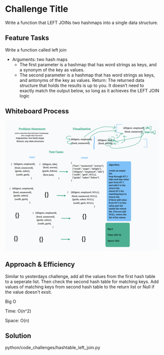 # Challenge Title

Write a function that LEFT JOINs two hashmaps into a single data structure.

## Feature Tasks

Write a function called left join

- Arguments: two hash maps
  - The first parameter is a hashmap that has word strings as keys, and a synonym of the key as values.
  - The second parameter is a hashmap that has word strings as keys, and antonyms of the key as values.
Return: The returned data structure that holds the results is up to you. It doesn’t need to exactly match the output below, so long as it achieves the LEFT JOIN logic

## Whiteboard Process

![Whiteboard](python/docs/hashtable_left_join/WBCCLeftJoinHT.png)

## Approach & Efficiency

Similar to yesterdays challenge, add all the values from the first hash table to a seperate list. Then check the second hash table for matching keys. Add values of matching keys from second hash table to the return list or Null if the value doesn't exsit.

Big O

Time: O(n^2)

Space: O(n)

## Solution

python/code_challenges/hashtable_left_join.py
